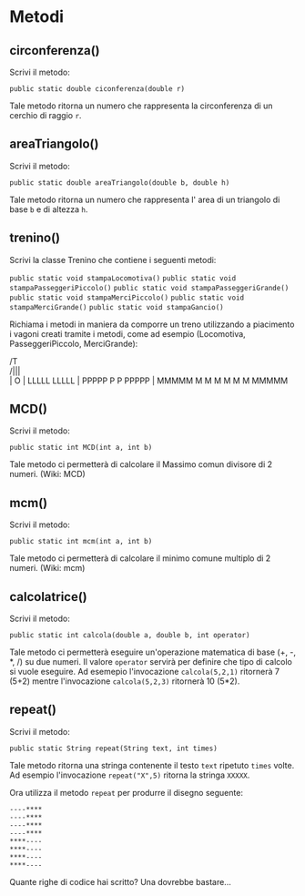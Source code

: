 # Metodi

## circonferenza()
Scrivi il metodo:

`public static double ciconferenza(double r)`

Tale metodo ritorna un numero che rappresenta la circonferenza di un cerchio di raggio `r`.

## areaTriangolo()
Scrivi il metodo:

`public static double areaTriangolo(double b, double h)`

Tale metodo ritorna un numero che rappresenta l' area di un triangolo di base `b` e di altezza `h`.


## trenino()
Scrivi la classe Trenino che contiene i seguenti metodi:

`public static void stampaLocomotiva()`
`public static void stampaPasseggeriPiccolo()`
`public static void stampaPasseggeriGrande()`
`public static void stampaMerciPiccolo()`
`public static void stampaMerciGrande()`
`public static void stampaGancio()`

Richiama i metodi in maniera da comporre un treno utilizzando a piacimento i vagoni creati tramite i metodi, come ad esempio (Locomotiva, PasseggeriPiccolo, MerciGrande):


   /T\
  /|||\
  | O |
  LLLLL
  LLLLL
    |
  PPPPP
  P   P
  PPPPP
    |
  MMMMM
  M   M
  M   M
  M   M
  MMMMM


## MCD()
Scrivi il metodo:

`public static int MCD(int a, int b)`

Tale metodo ci permetterà di calcolare il Massimo comun divisore di 2 numeri. (Wiki: MCD)

## mcm()
Scrivi il metodo:

`public static int mcm(int a, int b)`

Tale metodo ci permetterà di calcolare il minimo comune multiplo di 2 numeri. (Wiki: mcm)



## calcolatrice()
Scrivi il metodo:

`public static int calcola(double a, double b, int operator)`

Tale metodo ci permetterà eseguire un'operazione matematica di base (+, -, \*, /) su due numeri. Il valore `operator` servirà per definire che tipo di calcolo si vuole eseguire. Ad esemepio l'invocazione `calcola(5,2,1)` ritornerà 7 (5+2) mentre l'invocazione `calcola(5,2,3)` ritornerà 10 (5*2).




## repeat()
Scrivi il metodo:

`public static String repeat(String text, int times)`

Tale metodo ritorna una stringa contenente il testo `text` ripetuto `times` volte. Ad esempio l'invocazione `repeat("X",5)` ritorna la stringa `XXXXX`.

Ora utilizza il metodo `repeat` per produrre il disegno seguente:

~~~text
----****
----****
----****
----****
****----
****----
****----
****----
~~~

Quante righe di codice hai scritto? Una dovrebbe bastare...

